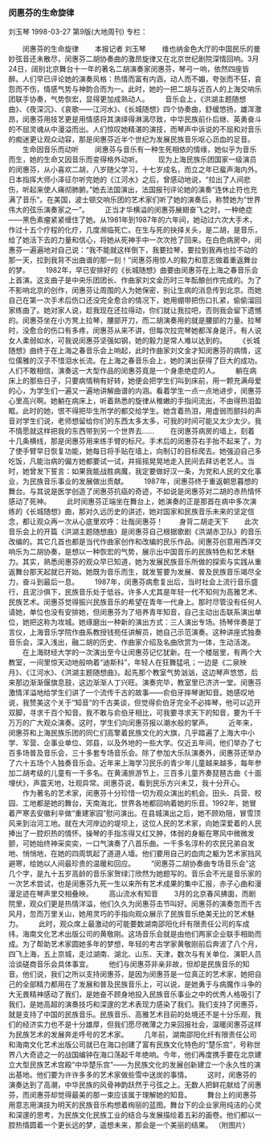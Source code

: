 ### 闵惠芬的生命旋律
刘玉琴
1998-03-27
第9版(大地周刊)
专栏：

　　闵惠芬的生命旋律
　　本报记者  刘玉琴
　　维也纳金色大厅的中国民乐的曼妙弦音还未散尽，闵惠芬二胡协奏曲的激昂旋律又在北京世纪剧院深情回响。3月24日，阔别北京舞台十一年的著名二胡演奏家闵惠芬，琴弓一响，依然四座皆醉。人们早已评论她的演奏风格：热情而富有内涵，动人而不媚，夸张而不狂，哀怨而不伤，情感气势与神韵合而为一。此时，她的一把二胡与近百人的上海交响乐团联手协奏，气势恢宏，显得更加成熟动人。
　　音乐会上，《洪湖主题随想曲》、《夜深沉》、《哀歌——江河水》、《长城随想》四个协奏曲，舒缓悠扬，雄浑激昂，闵惠芬用技艺更是用情感将其演绎得淋漓尽致，中华民族前仆后继、英勇奋斗的不屈灵魂从中漫溢而出。人们惊叹她精湛的演技，而琴声中诉说的不屈和对音乐的痴迷更让观众动容，那是闵惠芬近半个世纪为发展民族音乐呕心沥血的足音。
　　生命因音乐而动听
　　闵惠芬与音乐有一种生死相依的情缘，她似乎为音乐而生，她的生命又因音乐而变得格外动听。
　　现为上海民族乐团国家一级演员的闵惠芬，从小喜欢二胡，八岁随父学习，十七岁成名，而立之年已蜚声海内外。日本指挥大师小泽征尔听完她的《江河水》之后，曾感动地说，“拉出了人间悲伤，听起来使人痛彻肺腑。”她去法国演出，法国报刊评论她的演奏“连休止符也充满了音乐”。在美国，波士顿交响乐团的艺术家们听了她的演奏后，称赞她为“世界伟大的弦乐演奏家之一”。
　　正当才华横溢的闵惠芬展翅奋飞之时，一种绝症——黑色素瘤紧紧缠住了她。从1981年到1987年的六年间，她动过六次大手术，作过十五个疗程的化疗，几度濒临死亡。在生与死的抉择关头，是二胡，是音乐，给了她活下去的力量和信心，将她从死神手中一次次抢了回来。在白色病房中，闵惠芬一遍遍地对自己说：“我不能就这样倒下，我要拉琴，要拉到我再也拉不动的那一天，拉到我背不出曲谱的那一刻！”闵惠芬用惊人的毅力和意志做着重返舞台的梦。
　　1982年，早已安排好的《长城随想》曲要由闵惠芬在上海之春音乐会上首演。这支曲子是中央乐团团长、作曲家刘文金历时三年酝酿创作完成的。为了不影响北京的创作，闵惠芬让周围的人为她保密，别让生病的消息传到北京。而她自己在第一次手术后伤口还没完全愈合的情况下，她用绷带把伤口扎紧，偷偷溜回家练曲了。她对家人说，趁我现在还拉得动，你们就让我拉吧，否则我会留下遗憾的。闵惠芬坐在小方凳上拉琴，腰部开刀，而二胡演奏用的就是腰部的力量。拉琴时，没愈合的伤口有多疼，闵惠芬从来不讲，但每次拉完琴她都浑身是汗。有人说女人柔弱如水，可我说闵惠芬坚强如钢，她的毅力是常人难以达到的。
　　《长城随想》曲终于在上海之春音乐会上响起，此时作曲家刘文金才知闵惠芬的病情，这位儒雅的汉子不惜泪水长流。在上海之春音乐会上，她的演出获得了巨大的成功。人们不敢相信，演奏这一大型作品的闵惠芬竟是一个身患绝症的人。
　　躺在病床上的那些日子，只要病情稍有好转，她便会把学生们叫到床前，用一颗充满母爱的心，为学生们一遍又一遍地讲解曲谱的内涵。看着学生一点一点地进步，闵惠芬心里高兴啊。她躺在病床上，听着熟悉的旋律从稚嫩的手指间流出，不由得热泪盈眶。此时的她，恨不得把毕生所学的都交给学生。她含着热泪，用虚弱而颤抖的声音对学生们说，老师想留给你们的东西太多太多，可我的时间可能又太少太少。我不情愿就这样把我的东西带到另一个世界去……
　　在闵惠芬病房的墙上，刻着十几条横线，那是闵惠芬用来练手臂的标尺。手术后的闵惠芬右手抬不起来了，为了使手臂早日恢复功能，她每日将手贴在墙上，向制订的目标爬去。她强迫自己多吃饭，凡能治病的偏方她都要试一试，并摇摇晃晃地走入民间去拜访老艺人。当时，她曾发下誓言：如果我能战胜病魔，我定要做好汉一条，为党和人民的文化事业，为民族音乐事业的发展做出贡献。
　　1987年，闵惠芬终于重返朝思暮想的舞台。与其说是医学创造了闵惠芬抗癌的奇迹，不如说是闵惠芬对二胡的赤热情怀感动了死神。
　　此时闵惠芬正端坐在舞台上，她演奏的正是那首在病中多次演练的《长城随想》曲，那对久远历史的讲述，她对国家和民族音乐未来的坚定信念，都让观众再一次从心底里欢呼：壮哉闵惠芬！
　　身背二胡走天下
　　此次音乐会上的开篇《洪湖主题随想曲》是闵惠芬自己根据歌剧《洪湖赤卫队》的音乐改编的。其它几首也都是当代作曲家创作和改编的民乐作品。闵惠芬创意用西洋交响乐为二胡协奏，是想以一种恢宏的气势，展示出中国音乐的民族特色和艺术魅力。其实，熟悉闵惠芬的观众早已知道，她为发展民族音乐所做的探索与实践从重返舞台那天起就已开始。她既为音乐而生，就发誓要为发展、普及民族音乐竭尽全力，奋斗到最后一息。
　　1987年，闵惠芬病愈复出后，当时社会上流行音乐盛行，且泥沙俱下，民族音乐处于低谷。许多人尤其是年轻一代不知何为高雅艺术、民族艺术。闵惠芬觉得振兴民族音乐的希望在青年一代身上。那时尽管没有任何人请她，单位也没有安排她，但闵惠芬为了培养青年知音，自己主动出击联系演出单位，她把这称为攻城。她琢磨出一种新的演出方式：三人演出专场。扬琴伴奏是丁言仪，上海音乐学院作曲系教授钱苑任讲解员，她自己示范演奏。这种讲座式独奏音乐会，深入浅出，融二胡的历史、作曲家介绍及名曲欣赏为一体，生动活泼。
　　在上海财经大学的一次演出至今让闵惠芬记忆犹新。在一个楼层里，有两个大教室，一间里惊天动地般响着“迪斯科”，年轻人在狂舞猛吼；一边是《二泉映月》、《江河水》、《洪湖主题随想曲》。起先那个教室气势汹汹，这边琴声悠悠，后来那边渐渐偃旗息鼓，这边渐渐人丁兴旺。演奏完毕，教室里已济济一堂。闵惠芬激情洋溢地给学生们讲了一个流传千古的故事——俞伯牙摔琴谢知音。她感叹地说，我赞美这个关于“知音”的千古美谈，但觉得俞伯牙完全不必摔琴，他可以迈开双脚，寻求千百个知音。我不敢与俞伯牙相比，可我要寻求天下的知音，要为千千万万的广大观众演奏。这时，学生们向闵惠芬报以潮水般的掌声。
　　近年来，闵惠芬和上海民族乐团的同仁们高擎着民族文化的大旗，几乎踏遍了上海大中小学、军营、企事业单位、郊县，以及外地的一些大学。仅近五年间，他们举办了七百多场普及音乐会，三十多套专场音乐会。除了参加大乐队演奏外，闵惠芬还举办了六十五场个人独奏音乐会。近年来上海学习民乐的青少年儿童越来越多，每年参加二胡考级的儿童有一千多名。在黄浦旅游节上，三百多儿童齐奏琵琶古曲《十面埋伏》，声震天地，壮观异常。闵惠芬说，看到民乐方兴未艾，我十分开心。
　　作为著名的艺术家，闵惠芬十分珍惜一切为观众演出的机会。田头、兵营、校园、工地都是她的舞台，天南海北，世界各地都回响着她的乐音。1992年，她冒着严寒去安徽利辛做“重建家园”慰问演出。在县城演出之后，她不顾劝阻，冒雪顶风来到治河工地。就在大河岸边的堤坝上，这位人民的艺术家，向她深爱着的人民捧出了一腔炽热的情怀。操琴的手指冻得又红又肿，体弱的身躯在寒风中微微发颤，可她始终神采奕奕，一口气演奏了八首乐曲。一千多名淳朴的农民兄弟自发地、悄悄地，在她的四周筑起了道道人墙。他们要用自己的血肉之躯为艺术家挡风避寒，给她以人间最珍贵的温暖和回应。
　　“闵惠芬二胡协奏曲专场音乐会”这几个字，是九十五岁高龄的音乐家贺绿汀欣然为她题写的。音乐会不光是音乐家的一次艺术尝试，也是闵惠芬九死一生以来所有艺术成果的集中汇报，赤子心曲和漫漫足迹在琴声里交相叠映。
　　高山流水有知音
　　3月的北京春风拂面，而剧院里，观众们更是热情洋溢，他们久久为闵惠芬击节叫好。闵惠芬的演奏忽而千古风月，忽而万里关山，她用灵巧的手指向观众展示了民族音乐绝美无比的艺术魅力。
　　此时，观众席上最激动的可能要数湖南邵阳化纤有限责任公司的车成纬，海南文化艺术出版公司的黄敬刚。这场音乐会就是由他们两家企业联手相助而成。为了帮助艺术家圆她多年的梦想，年轻的考古学家黄敬刚前后奔波了八个月，四飞上海，五上京城，走过湖南、湖北、山东、天津，数次与有关单位、演职人员洽谈磋商音乐会具体事宜。
　　他们与闵惠芬非亲非故，但却是民族音乐的知音。他们说，我们之所以支持闵惠芬，是因为闵惠芬是一位真正的艺术家，她把自己的全部精力都用在了发展和普及民族音乐上，可以说，是她勇于与病魔作斗争的大无畏精神感动了我们，是她奋不顾身地投入民族音乐事业之中的优秀人格吸引了我们，是她高超的演奏技巧和深邃的艺术表现力感染了我们。我们支持了闵惠芬，就是支持了中国的民族音乐。民族音乐、高雅艺术目前的处境还不是十分乐观，我们的经济实力也不是十分雄厚，但我们愿尽微薄之力来回报社会，温暖闵惠芬这样为民族艺术的发展奔走呼号的艺术家。
　　几年前，湖南邵阳化纤有限责任公司和海南文化艺术出版公司就已在海口创建了富有民族文化特色的“楚乐宫”，号称世界八大奇迹之一的战国编钟在海口荡起千年绝响。今年，他们再度携手要在北京建立大型民族艺术宫殿“中华楚乐宫”——为民族文化的发展创新建立一个永久性的演出基地。他们要为许许多多的艺术家做些雪中送炭的事情。
　　这时，闵惠芬的演奏达到了高潮，中华民族的风骨神韵跃然于弓弦之上。无数人把鲜花献给了闵惠芬，而闵惠芬却觉得最美的那一束应该属于理解她的知音。
　　舞台上的闵惠芬用意志用演技为明天的民族音乐构想着绚丽的蓝图。舞台下的企业家用纯洁的心灵和深邃的思考，为民族文化民族工业的结合与发展描绘着五彩的画卷。他们都以一腔热情圆着一个更长远的梦，遥想未来，那会是一个美丽的结果。
    （附图片）
